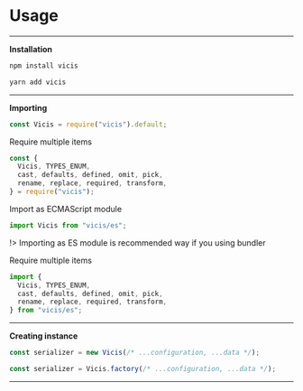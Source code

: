 # Usage

----------

**Installation**

```bash
npm install vicis
```

```bash
yarn add vicis
```

----------

**Importing**

```js
const Vicis = require("vicis").default;
```

Require multiple items

```js
const {
  Vicis, TYPES_ENUM,
  cast, defaults, defined, omit, pick,
  rename, replace, required, transform,
} = require("vicis");
```

Import as ECMAScript module

```js
import Vicis from "vicis/es";
```

!> Importing as ES module is recommended way if you using bundler

Require multiple items

```js
import {
  Vicis, TYPES_ENUM,
  cast, defaults, defined, omit, pick,
  rename, replace, required, transform,
} from "vicis/es";
```

----------

**Creating instance**

```js
const serializer = new Vicis(/* ...configuration, ...data */);
```

```js
const serializer = Vicis.factory(/* ...configuration, ...data */);
```

----------
